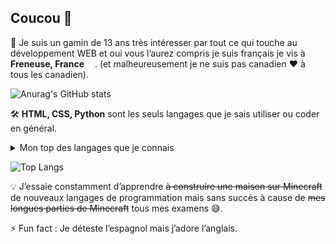 ## Coucou 👋

📱 Je suis un gamin de 13 ans très intéresser par tout ce qui touche au développement WEB et oui vous l’aurez compris je suis français je vis à  **Freneuse, France** <img src="https://img.icons8.com/color/1048/france-circular.png" width="13"/>.  (et malheureusement je ne suis pas canadien ❤️ à tous les canadien).

![Anurag's GitHub stats](https://github-readme-stats.vercel.app/api?username=DyDyExe&layout=compact&title_color=FFF&text_color=FFF&icon_color=FFF&bg_color=161b22&hide_border=true)

🛠️ **HTML, CSS, Python** sont les seuls langages que je sais utiliser ou coder en général.
<details>
<summary>Mon top des langages que je connais</summary>

| Rang | Languages |
|-----:|-----------|
|     1| HTML/CSS|
|     2| Python    |
|     3| etc...       |
  
</details>

  ![Top Langs](https://github-readme-stats.vercel.app/api/top-langs/?hide_border=true&username=DyDyExe&layout=compact&title_color=FFF&text_color=FFF&icon_color=FFF&bg_color=161b22&hide_border=true)

💡 J’essaie constamment d’apprendre ~~à construire une maison sur Minecraft~~ de nouveaux langages de programmation mais sans succès à cause de ~~mes longues parties de Minecraft~~ tous mes examens 😅.

⚡ Fun fact : Je déteste l’espagnol mais j’adore l’anglais.
